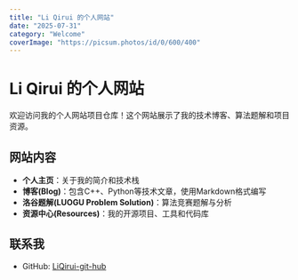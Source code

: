 ```yaml
---
title: "Li Qirui 的个人网站"
date: "2025-07-31"
category: "Welcome"
coverImage: "https://picsum.photos/id/0/600/400"
---
```


# Li Qirui 的个人网站

欢迎访问我的个人网站项目仓库！这个网站展示了我的技术博客、算法题解和项目资源。

## 网站内容

- **个人主页**：关于我的简介和技术栈
- **博客(Blog)**：包含C++、Python等技术文章，使用Markdown格式编写
- **洛谷题解(LUOGU Problem Solution)**：算法竞赛题解与分析
- **资源中心(Resources)**：我的开源项目、工具和代码库

## 联系我

- GitHub: [LiQirui-git-hub](https://github.com/LiQirui-git-hub)

